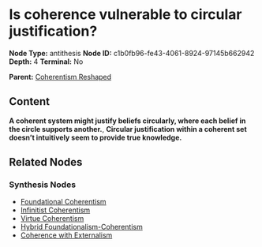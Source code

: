 # Is coherence vulnerable to circular justification?

**Node Type:** antithesis
**Node ID:** c1b0fb96-fe43-4061-8924-97145b662942
**Depth:** 4
**Terminal:** No

**Parent:** [Coherentism Reshaped](coherentism-reshaped-synthesis-12a28456-7613-4fbb-b307-2995c89d3fd9.md)

## Content

**A coherent system might justify beliefs circularly, where each belief in the circle supports another.**, **Circular justification within a coherent set doesn’t intuitively seem to provide true knowledge.**

## Related Nodes

### Synthesis Nodes

- [Foundational Coherentism](foundational-coherentism-synthesis-ecdb6329-38c6-4d24-985a-251303fe04f5.md)
- [Infinitist Coherentism](infinitist-coherentism-synthesis-4e82f5d7-5be5-4e54-a987-77ed097968ae.md)
- [Virtue Coherentism](virtue-coherentism-synthesis-c0fc68a3-1d8e-4130-9532-dd925480c002.md)
- [Hybrid Foundationalism-Coherentism](hybrid-foundationalism-coherentism-synthesis-07ab5fc3-de57-4c73-8ef6-e97d89723c81.md)
- [Coherence with Externalism](coherence-with-externalism-synthesis-a4811ff5-6318-4822-a1ac-606abddc0b70.md)
